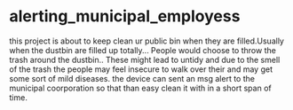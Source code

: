 # alerting_municipal_employess
this project is about to keep clean ur public bin when they are filled.Usually when the dustbin are filled up totally... People would choose to throw the trash around the dustbin.. These might lead to untidy and due to the smell of the trash the people may feel insecure to walk over their and may get some sort of mild diseases. the device can sent an msg alert to the municipal coorporation so that than easy clean it with in a short span of time.
